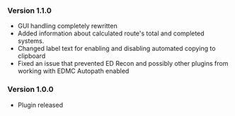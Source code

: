 ### Version 1.1.0
- GUI handling completely rewritten
- Added information about calculated route's total and completed systems.
- Changed label text for enabling and disabling automated copying to clipboard
- Fixed an issue that prevented ED Recon and possibly other plugins from working with EDMC Autopath enabled 

### Version 1.0.0
- Plugin released